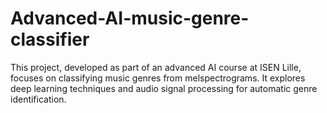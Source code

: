 # Advanced-AI-music-genre-classifier
This project, developed as part of an advanced AI course at ISEN Lille, focuses on classifying music genres from melspectrograms. It explores deep learning techniques and audio signal processing for automatic genre identification.
